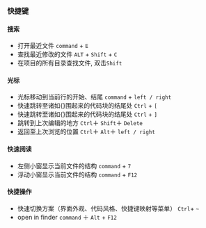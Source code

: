 ### 快捷键

#### 搜索

- 打开最近文件 `command` + `E`
- 查找最近修改的文件 `ALT` + `Shift` + `C`
- 在项目的所有目录查找文件, 双击`Shift`

#### 光标

- 光标移动到当前行的开始、结尾 `command` + `left / right`
- 快速跳转至诸如{}围起来的代码块的结尾处 `Ctrl` + `[`
- 快速跳转至诸如{}围起来的代码块的结尾处 `Ctrl` + `]`
- 跳转到上次编辑的地方 `Ctrl`＋ `Shift`＋ `Delete`
- 返回至上次浏览的位置 `Ctrl`＋ `Alt`＋ `left / right`

#### 快速阅读

- 左侧小窗显示当前文件的结构 `command` + `7`
- 浮动小窗显示当前文件的结构 `command` + `F12`

#### 快捷操作

- 快速切换方案（界面外观、代码风格、快捷键映射等菜单） `Ctrl`+ `~`
- open in finder `command` ＋ `Alt` + `F12`
